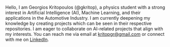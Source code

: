 Hello, I am Georgios Kritopoulos (@gkritop), a physics student with a strong interest in Artificial Intelligence (AI), Machine Learning, and their applications in the Automotive Industry. I am currently deepening my knowledge by creating projects which can be seen in their respective repositories. I am eager to collaborate on AI-related projects that align with my interests. You can reach me via email at [kritopgr@gmail.com](mailto:kritopgr@gmail.com) or connect with me on [LinkedIn](www.linkedin.com/in/georgios-kritopoulos).
